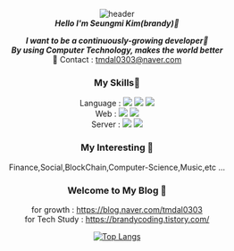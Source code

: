 <section align="center">
  
  
![header](https://capsule-render.vercel.app/api?type=cylinder&color=auto&height=300&section=header&text=seungmi%20Kim&fontSize=60)    
                   ***Hello I'm Seungmi Kim(brandy)🐯*** 

***I want to be a continuously-growing developer🥰***  
***By using Computer Technology, makes the world better***    
📧 Contact : tmdal0303@naver.com 

### My Skills🔨 
Language : <img src="https://img.shields.io/badge/Java-green?style=flat&logo=Java&logoColor=007396"/> <img src="https://img.shields.io/badge/JavaScript-yellow?style=flat&logo=Javascript&logoColor=F7DF1E"/> <img src="https://img.shields.io/badge/Python-lightblue?style=flat&logo=Python&logoColor=3776AB"/>  
Web : <img src="https://img.shields.io/badge/HTML5-orange?style=flat&logo=HTML5&logoColor=E34F26"/> <img src="https://img.shields.io/badge/CSS3-lightgreen?style=flat&logo=CSS3&logoColor=1572B6"/>    
Server : <img src="https://img.shields.io/badge/Jupyter-white?style=flat&logo=Jupyter&logoColor=F37626"/> <img src="https://img.shields.io/badge/Node.js-pink?style=flat&logo=Node.js&logoColor=339933"/>  

### My Interesting 💖
Finance,Social,BlockChain,Computer-Science,Music,etc ... 

### Welcome to My Blog 👋
for growth : https://blog.naver.com/tmdal0303  
for Tech Study : https://brandycoding.tistory.com/  

[![Top Langs](https://github-readme-stats.vercel.app/api/top-langs/?username=seungmiKim1&layout=compact)](https://github.com/anuraghazra/github-readme-stats)


</section>





